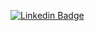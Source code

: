 [![Linkedin Badge](https://img.shields.io/badge/-LinkedIn-blue?style=for-the-badge&logo=Linkedin&logoColor=white&link=https://www.linkedin.com/in/cavalcantelucas/)](https://www.linkedin.com/in/cavalcantelucas/)
